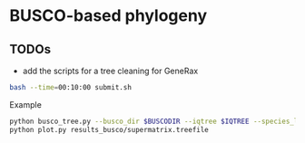 # BUSCO-based phylogeny   


## TODOs  
- add the scripts for a tree cleaning for GeneRax   


```bash
bash --time=00:10:00 submit.sh 
```

Example
```bash
python busco_tree.py --busco_dir $BUSCODIR --iqtree $IQTREE --species_list species_list --fmin 1 --ncpu 4
python plot.py results_busco/supermatrix.treefile
```
